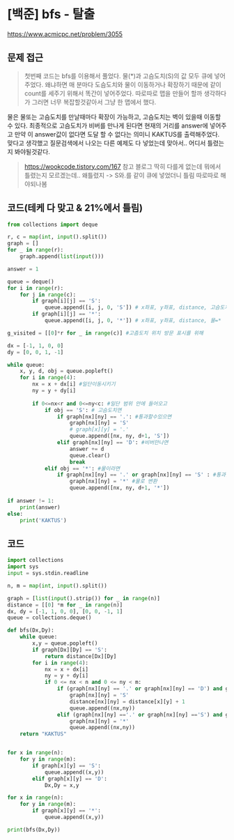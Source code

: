 # [백준] bfs - 탈출
https://www.acmicpc.net/problem/3055

## 문제 접근 
>첫번째 코드는 bfs를 이용해서 풀었다. 물(*)과 고슴도치(S)의 값 모두 큐에 넣어주었다. 왜냐하면 매 분마다 도슴도치와 물이 이동하거나 확장하기 때문에 같이 count를 세주기 위해서 똑간이 넣어주었다. 따로따로 맵을 만들어 할까 생각하다가 그러면 너무 복잡할것같아서 그냥 한 맵에서 했다. 

물은 물또는 고슴도치를 만날때마다 확장이 가능하고, 고슴도치는 벽이 있을때 이동할 수 있다. 최종적으로 고슴도치가 비버를 만나게 된다면 현재의 거리를 answer에 넣어주고 만약 이 answer값이 없다면 도달 할 수 없다는 의미니 KAKTUS를 출력해주었다. 맞다고 생각했고 질문검색에서 나오는 다른 예제도 다 넣었는데 맞아서.. 어디서 틀렸는지 봐야될것같다. 

> https://wookcode.tistory.com/167 참고 블로그
> 딱히 다를게 없는데 뭐에서 틀렸는지 모르겠는데.. 왜틀렸지 -> S와.를 같이 큐에 넣었더니 틀림 따로따로 해야되나봄



## 코드(테케 다 맞고 & 21%에서 틀림)
```python
from collections import deque

r, c = map(int, input().split())
graph = []
for _ in range(r):
    graph.append(list(input()))

answer = 1

queue = deque()
for i in range(r):
    for j in range(c):
        if graph[i][j] == 'S':
            queue.append([i, j, 0, 'S']) # x좌표, y좌표, distance, 고슴도치=S
        if graph[i][j] == '*':
            queue.append([i, j, 0, '*']) # x좌표, y좌표, distance, 물=*

g_visited = [[0]*r for _ in range(c)] #고츰도치 위치 방문 표시를 위해

dx = [-1, 1, 0, 0]
dy = [0, 0, 1, -1]

while queue:
    x, y, d, obj = queue.popleft()
    for i in range(4):
        nx = x + dx[i] #일단이동시키기
        ny = y + dy[i]
        
        if 0<=nx<r and 0<=ny<c: #일단 범위 안에 들어오고
            if obj == 'S': # 고슴도치면
                if graph[nx][ny] == '.': #통과할수있으면
                    graph[nx][ny] = 'S'
                    # graph[x][y] = '.'
                    queue.append([nx, ny, d+1, 'S'])
                elif graph[nx][ny] == 'D': #비버만나면
                    answer += d
                    queue.clear()
                    break      
            elif obj == '*': #물이라면
                if graph[nx][ny] == '.' or graph[nx][ny] == 'S' : #통과할수있으면
                    graph[nx][ny] = '*' #물로 변환
                    queue.append([nx, ny, d+1, '*'])
                
if answer != 1:
    print(answer)
else:
    print('KAKTUS')
```


## 코드
```python
import collections
import sys
input = sys.stdin.readline

n, m = map(int, input().split())

graph = [list(input().strip()) for _ in range(n)]
distance = [[0] *m for _ in range(n)]
dx, dy = [-1, 1, 0, 0], [0, 0, -1, 1]
queue = collections.deque()

def bfs(Dx,Dy):
    while queue:
        x,y = queue.popleft()
        if graph[Dx][Dy] == 'S':
            return distance[Dx][Dy]
        for i in range(4):
            nx = x + dx[i]
            ny = y + dy[i]
            if 0 <= nx < n and 0 <= ny < m:
                if (graph[nx][ny] == '.' or graph[nx][ny] == 'D') and graph[x][y] == 'S':
                    graph[nx][ny] = 'S'
                    distance[nx][ny] = distance[x][y] + 1
                    queue.append((nx,ny))
                elif (graph[nx][ny] =='.' or graph[nx][ny] =='S') and graph[x][y] == '*':
                    graph[nx][ny] = '*'
                    queue.append((nx,ny))
    return "KAKTUS"


for x in range(n):
    for y in range(m):
        if graph[x][y] == 'S':
            queue.append((x,y))
        elif graph[x][y] == 'D':
            Dx,Dy = x,y

for x in range(n):
    for y in range(m):
        if graph[x][y] == '*':
            queue.append((x,y))

print(bfs(Dx,Dy))

```